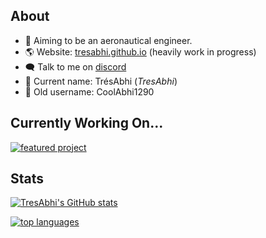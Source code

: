 ## About

- 🚀 Aiming to be an aeronautical engineer.
- 🌎 Website: [tresabhi.github.io](https://tresabhi.github.io/) (heavily work in progress)
- 🗨️ Talk to me on [discord](https://discord.gg/nDt7AjGJQH)
- 👶 Current name: TrésAbhi (_TresAbhi_)
- 🧓 Old username: CoolAbhi1290

## Currently Working On...
[![featured project](https://github-readme-stats.vercel.app/api/pin/?username=TresAbhi&repo=Stellar&theme=discord_old_blurple)](https://github.com/TresAbhu/Stellar)

## Stats

[![TresAbhi's GitHub stats](https://github-readme-stats.vercel.app/api?username=TresAbhi&theme=discord_old_blurple&show_icons=true&count_private=true)](https://github.com/TresAbhi)

[![top languages](https://github-readme-stats.vercel.app/api/top-langs/?username=TresAbhi&theme=discord_old_blurple&langs_count=4&layout=compact&hide=java)](https://github.com/TresAbhi)
